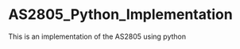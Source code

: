 AS2805_Python_Implementation
============================

This is an implementation of the AS2805 using python

